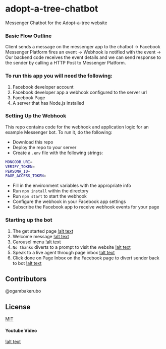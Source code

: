 # adopt-a-tree-chatbot
Messenger Chatbot for the Adopt-a-tree website

### Basic Flow Outline
Client sends a message on the messenger app to the chatbot →
Facebook Messenger Platform fires an event →
Webhook is notified with the event →
Our backend code receives the event details and we can send response to the sender by calling a HTTP Post to Messenger Platform.

### To run this app you will need the following:

1. Facebook developer account
2. Facebook developer app a webhook configured to the server url
3. Facebook Page
4. A server that has Node.js installed

### Setting Up the Webhook
This repo contains code for the webhook and application logic for an example Messenger bot. To run it, do the following:

- Download this repo
- Deploy the repo to your server
- Create a `.env` file with the following strings:

```bash
MONGODB_URI=
VERIFY_TOKEN=
PERSONA_ID=
PAGE_ACCESS_TOKEN=
```
- Fill in the environment variables with the appropriate info
- Run `npm install` within the directory
- Run `npm start` to start the webhook
- Configure the webhook in your Facebook app settings
- Subscribe the Facebook app to receive webhook events for your page

### Starting up the bot
1. The get started page
[!alt text](images/65418013_375678703306083_7224173466189037568_n.png)
2. Welcome message
[!alt text](images/64957233_391524055040997_4572322183598047232_n.png)
3. Carousel menu
[!alt text](images/66109575_378249679483842_6692281516501762048_n.png)
4. `No thanks` diverts to a prompt to visit the website
[!alt text](images/65517000_429667014297158_4027181453803520000_n.png)
4. Speak to a live agent through page inbox
[!alt text](images/65768934_2462632730423490_5742930964825243648_n.png)
5. Click done on Page Inbox on the Facebook page to divert sender back to bot
[!alt text](images/done.png)

## Contributors
@ogambakerubo

## License
[MIT](https://choosealicense.com/licenses/mit/)

#### Youtube Video
[!alt text](https://youtu.be/Y3DTvBaDr0c)
